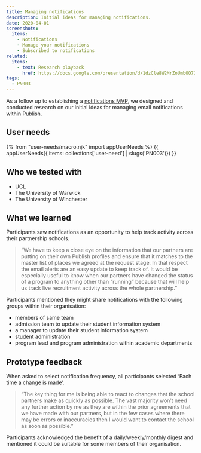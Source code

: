 ```yaml
---
title: Managing notifications
description: Initial ideas for managing notifications.
date: 2020-04-01
screenshots:
  items:
    - Notifications
    - Manage your notifications
    - Subscribed to notifications
related:
  items:
    - text: Research playback
      href: https://docs.google.com/presentation/d/1dzCle8W2MrZoUmbOQ72BboRn9v-6tZ3SaprhNIREAQE/
tags:
  - PN003
---
```

As a follow up to establishing a [notifications MVP](/publish-teacher-training-courses/notifications-mvp), we designed and conducted research on our initial ideas for managing email notifications within Publish.

## User needs

{% from "user-needs/macro.njk" import appUserNeeds %}
{{ appUserNeeds({ items: collections['user-need'] | slugs('PN003')}) }}

## Who we tested with

* UCL
* The University of Warwick
* The University of Winchester

## What we learned

Participants saw notifications as an opportunity to help track activity across their partnership schools.

> “We have to keep a close eye on the information that our partners are putting on their own Publish profiles and ensure that it matches to the master list of places we agreed at the request stage.  In that respect the email alerts are an easy update to keep track of.  It would be especially useful to know when our partners have changed the status of a program to anything other than “running” because that will help us track live recruitment activity across the whole partnership.”

Participants mentioned they might share notifications with the following groups within their organisation:

* members of same team
* admission team to update their  student information system
* a manager to update their student information system
* student administration
* program lead and program administration within academic departments

## Prototype feedback

When asked to select notification frequency, all participants selected ‘Each time a change is made’.

> “The key thing for me is being able to react to changes that the school partners make as quickly as possible. The vast majority won’t need any further action by me as they are within the prior agreements that we have made with our partners, but in the few cases where there may be errors or inaccuracies then I would want to contact the school as soon as possible.”

Participants acknowledged the benefit of a daily/weekly/monthly digest and mentioned it could be suitable for some members of their organisation.
